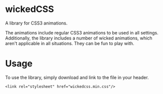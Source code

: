 # wickedCSS
A library for CSS3 animations.

The animations include regular CSS3 animations to be used in all settings. 
Additionally, the library includes a number of wicked animations, which aren't applicable in all situations.
They can be fun to play with.

# Usage

To use the library, simply download and link to the file in your header.

    <link rel="stylesheet" href="wickedcss.min.css"/>

